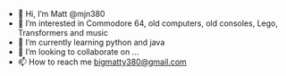 - 👋 Hi, I’m Matt @mjn380
- 👀 I’m interested in Commodore 64, old computers, old consoles, Lego, Transformers and music
- 🌱 I’m currently learning python and java
- 💞️ I’m looking to collaborate on ...
- 📫 How to reach me bigmatty380@gmail.com

<!---
mjn380/mjn380 is a ✨ special ✨ repository because its `README.md` (this file) appears on your GitHub profile.
You can click the Preview link to take a look at your changes.
--->
